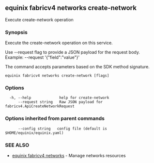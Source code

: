 ## equinix fabricv4 networks create-network

Execute create-network operation

### Synopsis

Execute the create-network operation on this service.

Use --request flag to provide a JSON payload for the request body.
Example: --request '{"field":"value"}'

The command accepts parameters based on the SDK method signature.

```
equinix fabricv4 networks create-network [flags]
```

### Options

```
  -h, --help             help for create-network
      --request string   Raw JSON payload for fabricv4.ApiCreateNetworkRequest
```

### Options inherited from parent commands

```
      --config string   config file (default is $HOME/equinix/equinix.yaml)
```

### SEE ALSO

* [equinix fabricv4 networks](equinix_fabricv4_networks.md)	 - Manage networks resources

